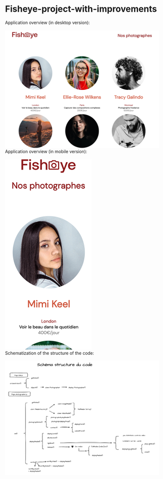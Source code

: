 # Fisheye-project-with-improvements

Application overview  (in desktop version):
<br/>
<br/>
![DESKTOP-VERSION](./desktop-version.png)
<br/>
Application overview (in mobile version):
<br/>
<br/>
![MOBILE-VERSION](./mobile-version.png)
<br/>
Schematization of the structure of the code:
<br/>
<br/>
![SCHEMA-CODE](./Schema-structure-code-P6.png)
